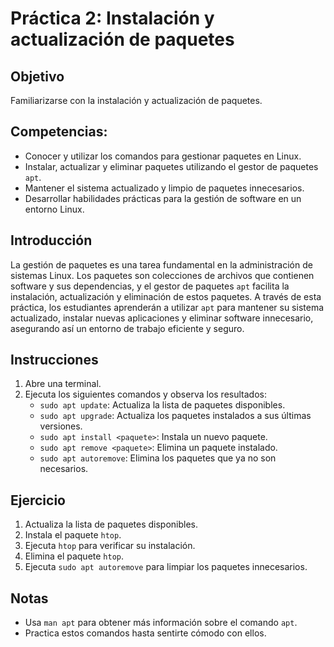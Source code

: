 # Práctica 2: Instalación y actualización de paquetes 

## Objetivo
Familiarizarse con la instalación y actualización de paquetes.

## Competencias:

- Conocer y utilizar los comandos para gestionar paquetes en Linux.
- Instalar, actualizar y eliminar paquetes utilizando el gestor de paquetes `apt`.
- Mantener el sistema actualizado y limpio de paquetes innecesarios.
- Desarrollar habilidades prácticas para la gestión de software en un entorno Linux.

## Introducción
La gestión de paquetes es una tarea fundamental en la administración de sistemas Linux. Los paquetes son colecciones de archivos que contienen software y sus dependencias, y el gestor de paquetes `apt` facilita la instalación, actualización y eliminación de estos paquetes. A través de esta práctica, los estudiantes aprenderán a utilizar `apt` para mantener su sistema actualizado, instalar nuevas aplicaciones y eliminar software innecesario, asegurando así un entorno de trabajo eficiente y seguro.

## Instrucciones
1. Abre una terminal.
2. Ejecuta los siguientes comandos y observa los resultados:
    - `sudo apt update`: Actualiza la lista de paquetes disponibles.
    - `sudo apt upgrade`: Actualiza los paquetes instalados a sus últimas versiones.
    - `sudo apt install <paquete>`: Instala un nuevo paquete.
    - `sudo apt remove <paquete>`: Elimina un paquete instalado.
    - `sudo apt autoremove`: Elimina los paquetes que ya no son necesarios.

## Ejercicio
1. Actualiza la lista de paquetes disponibles.
2. Instala el paquete `htop`.
3. Ejecuta `htop` para verificar su instalación.
4. Elimina el paquete `htop`.
5. Ejecuta `sudo apt autoremove` para limpiar los paquetes innecesarios.

## Notas
- Usa `man apt` para obtener más información sobre el comando `apt`.
- Practica estos comandos hasta sentirte cómodo con ellos.
